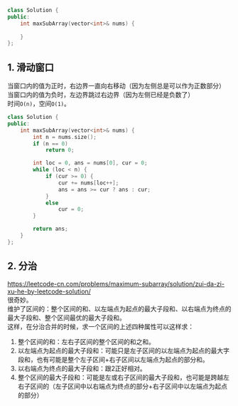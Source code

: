```cpp
class Solution {
public:
    int maxSubArray(vector<int>& nums) {
        
    }
};
```

## 1. 滑动窗口
当窗口内的值为正时，右边界一直向右移动（因为左侧总是可以作为正数部分）  
当窗口内的值为负时，左边界跳过右边界（因为左侧已经是负数了）  
时间`O(n)`，空间`O(1)`。  
```cpp
class Solution {
public:
    int maxSubArray(vector<int>& nums) {
        int n = nums.size();
        if (n == 0)
            return 0;

        int loc = 0, ans = nums[0], cur = 0;
        while (loc < n) {
            if (cur >= 0) {
                cur += nums[loc++];
                ans = ans >= cur ? ans : cur;
            }
            else
                cur = 0;
        }

        return ans;
    }
};
```
  
## 2. 分治
https://leetcode-cn.com/problems/maximum-subarray/solution/zui-da-zi-xu-he-by-leetcode-solution/  
很奇妙。  
维护了区间的：整个区间的和、以左端点为起点的最大子段和、以右端点为终点的最大子段和、整个区间最优的最大子段和。  
这样，在分治合并的时候，求一个区间的上述四种属性可以这样求：  
1. 整个区间的和：左右子区间的整个区间的和之和。
2. 以左端点为起点的最大子段和：可能只是左子区间的以左端点为起点的最大字段和，也有可能是整个左子区间+右子区间以左端点为起点的部分和。  
3. 以右端点为终点的最大子段和：跟2正好相对。  
4. 整个区间的最大子段和：可能是左或右子区间的最大子段和，也可能是跨越左右子区间的（左子区间中以右端点为终点的部分+右子区间中以左端点为起点的部分）  
  